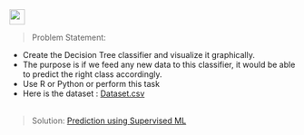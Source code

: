 <img height="27" src="https://img.shields.io/badge/Prediction using Supervised ML -Level  Beginner-green.svg?&style=for-the-badge&logo=TheSparksFoundation&logoColor=red" />
<br> 

> Problem Statement:
- Create the Decision Tree classifier and visualize it graphically.<br>
- The purpose is if we feed any new data to this classifier, it would be able to
predict the right class accordingly. <br>
- Use R or Python or perform this task<br>
- Here is the dataset :
<a href="https://github.com/demaria11/Spark_Projects/blob/main/Prediction%20using%20Decision%20Tree%20Algorithm/Iris27%20.csv">Dataset.csv</a><br><br>

> Solution:
<a href="https://github.com/demaria11/Spark_Projects/blob/main/Prediction%20using%20Decision%20Tree%20Algorithm/Decision__Tree_(iris_dataset).ipynb"> Prediction using Supervised ML</a>
